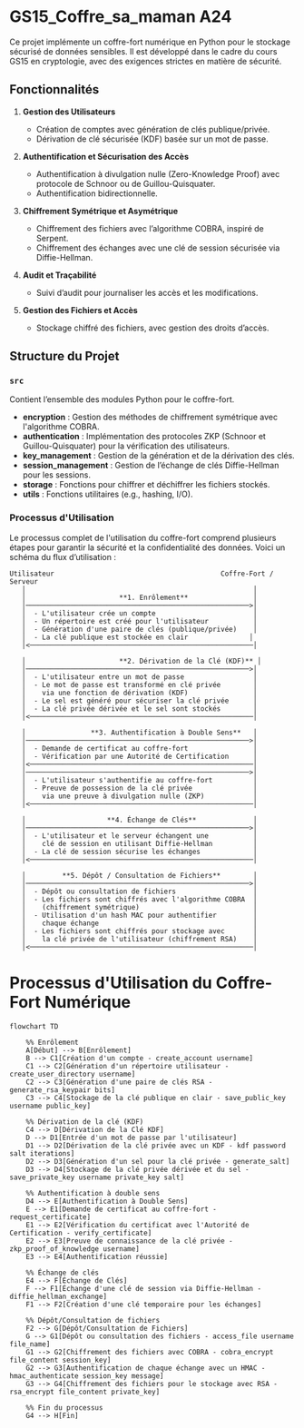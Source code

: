 # GS15_Coffre_sa_maman A24

Ce projet implémente un coffre-fort numérique en Python pour le stockage sécurisé de données sensibles. Il est développé dans le cadre du cours GS15 en cryptologie, avec des exigences strictes en matière de sécurité.

## Fonctionnalités

1. **Gestion des Utilisateurs**
   - Création de comptes avec génération de clés publique/privée.
   - Dérivation de clé sécurisée (KDF) basée sur un mot de passe.
   
2. **Authentification et Sécurisation des Accès**
   - Authentification à divulgation nulle (Zero-Knowledge Proof) avec protocole de Schnoor ou de Guillou-Quisquater.
   - Authentification bidirectionnelle.

3. **Chiffrement Symétrique et Asymétrique**
   - Chiffrement des fichiers avec l’algorithme COBRA, inspiré de Serpent.
   - Chiffrement des échanges avec une clé de session sécurisée via Diffie-Hellman.

4. **Audit et Traçabilité**
   - Suivi d’audit pour journaliser les accès et les modifications.

5. **Gestion des Fichiers et Accès**
   - Stockage chiffré des fichiers, avec gestion des droits d’accès.

## Structure du Projet

### `src`
Contient l’ensemble des modules Python pour le coffre-fort.

- **encryption** : Gestion des méthodes de chiffrement symétrique avec l'algorithme COBRA.
- **authentication** : Implémentation des protocoles ZKP (Schnoor et Guillou-Quisquater) pour la vérification des utilisateurs.
- **key_management** : Gestion de la génération et de la dérivation des clés.
- **session_management** : Gestion de l’échange de clés Diffie-Hellman pour les sessions.
- **storage** : Fonctions pour chiffrer et déchiffrer les fichiers stockés.
- **utils** : Fonctions utilitaires (e.g., hashing, I/O).

### Processus d'Utilisation

Le processus complet de l'utilisation du coffre-fort comprend plusieurs étapes pour garantir la sécurité et la confidentialité des données. Voici un schéma du flux d’utilisation :

```plaintext
Utilisateur                                         Coffre-Fort / Serveur
   │                                                        │
   │                       **1. Enrôlement**                │
   │───────────────────────────────────────────────────────>│
   │  - L'utilisateur crée un compte                        │
   │  - Un répertoire est créé pour l'utilisateur           │
   │  - Génération d'une paire de clés (publique/privée)    │
   │  - La clé publique est stockée en clair               │
   │<───────────────────────────────────────────────────────│

   │                       **2. Dérivation de la Clé (KDF)** │
   │───────────────────────────────────────────────────────>│
   │  - L'utilisateur entre un mot de passe                 │
   │  - Le mot de passe est transformé en clé privée        │
   │    via une fonction de dérivation (KDF)                │
   │  - Le sel est généré pour sécuriser la clé privée      │
   │  - La clé privée dérivée et le sel sont stockés        │
   │<───────────────────────────────────────────────────────│

   │                **3. Authentification à Double Sens**   │
   │───────────────────────────────────────────────────────>│
   │  - Demande de certificat au coffre-fort                │
   │  - Vérification par une Autorité de Certification      │
   │<───────────────────────────────────────────────────────│
   │───────────────────────────────────────────────────────>│
   │  - L'utilisateur s'authentifie au coffre-fort          │
   │  - Preuve de possession de la clé privée               │
   │    via une preuve à divulgation nulle (ZKP)            │
   │<───────────────────────────────────────────────────────│

   │                    **4. Échange de Clés**              │
   │───────────────────────────────────────────────────────>│
   │  - L'utilisateur et le serveur échangent une           │
   │    clé de session en utilisant Diffie-Hellman          │
   │  - La clé de session sécurise les échanges             │
   │<───────────────────────────────────────────────────────│

   │         **5. Dépôt / Consultation de Fichiers**        │
   │───────────────────────────────────────────────────────>│
   │  - Dépôt ou consultation de fichiers                   │
   │  - Les fichiers sont chiffrés avec l'algorithme COBRA  │
   │    (chiffrement symétrique)                            │
   │  - Utilisation d'un hash MAC pour authentifier         │
   │    chaque échange                                      │
   │  - Les fichiers sont chiffrés pour stockage avec       │
   │    la clé privée de l'utilisateur (chiffrement RSA)    │
   │<───────────────────────────────────────────────────────│
```

# Processus d'Utilisation du Coffre-Fort Numérique

```mermaid
flowchart TD

    %% Enrôlement
    A[Début] --> B[Enrôlement]
    B --> C1[Création d'un compte - create_account username]
    C1 --> C2[Génération d'un répertoire utilisateur - create_user_directory username]
    C2 --> C3[Génération d'une paire de clés RSA - generate_rsa_keypair bits]
    C3 --> C4[Stockage de la clé publique en clair - save_public_key username public_key]

    %% Dérivation de la clé (KDF)
    C4 --> D[Dérivation de la Clé KDF]
    D --> D1[Entrée d'un mot de passe par l'utilisateur]
    D1 --> D2[Dérivation de la clé privée avec un KDF - kdf password salt iterations]
    D2 --> D3[Génération d'un sel pour la clé privée - generate_salt]
    D3 --> D4[Stockage de la clé privée dérivée et du sel - save_private_key username private_key salt]

    %% Authentification à double sens
    D4 --> E[Authentification à Double Sens]
    E --> E1[Demande de certificat au coffre-fort - request_certificate]
    E1 --> E2[Vérification du certificat avec l'Autorité de Certification - verify_certificate]
    E2 --> E3[Preuve de connaissance de la clé privée - zkp_proof_of_knowledge username]
    E3 --> E4[Authentification réussie]

    %% Échange de clés
    E4 --> F[Échange de Clés]
    F --> F1[Échange d'une clé de session via Diffie-Hellman - diffie_hellman_exchange]
    F1 --> F2[Création d'une clé temporaire pour les échanges]

    %% Dépôt/Consultation de fichiers
    F2 --> G[Dépôt/Consultation de Fichiers]
    G --> G1[Dépôt ou consultation des fichiers - access_file username file_name]
    G1 --> G2[Chiffrement des fichiers avec COBRA - cobra_encrypt file_content session_key]
    G2 --> G3[Authentification de chaque échange avec un HMAC - hmac_authenticate session_key message]
    G3 --> G4[Chiffrement des fichiers pour le stockage avec RSA - rsa_encrypt file_content private_key]

    %% Fin du processus
    G4 --> H[Fin]


